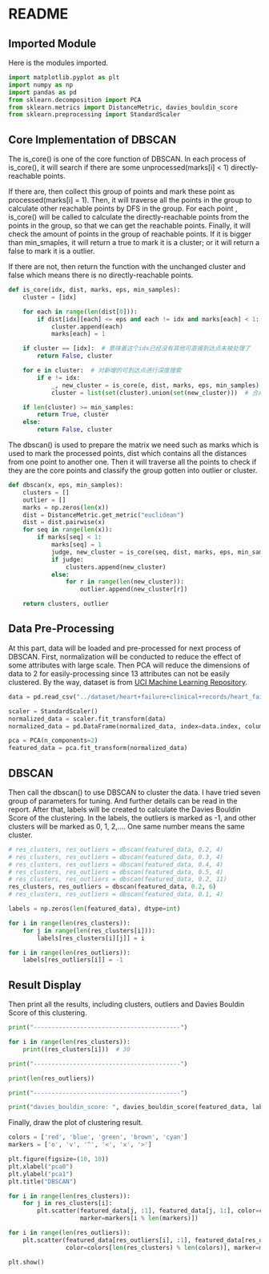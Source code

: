 # README

## Imported Module

Here is the modules imported.

```python
import matplotlib.pyplot as plt
import numpy as np
import pandas as pd
from sklearn.decomposition import PCA
from sklearn.metrics import DistanceMetric, davies_bouldin_score
from sklearn.preprocessing import StandardScaler
```

## Core Implementation of DBSCAN

The is_core() is one of the core function of DBSCAN. In each process of is_core(), it will search if there are some unprocessed(marks[i] < 1) directly-reachable points. 

If there are, then collect this group of points and mark these point as processed(marks[i] = 1). Then, it will traverse all the points in the group to calculate other reachable points by DFS in the group. For each point , is_core() will be called to calculate the directly-reachable points from the points in the group, so that we can get the reachable points. Finally, it will check the amount of points in the group of reachable points. If it is bigger than min_smaples, it will return a true to mark it is a cluster; or it will return a false to mark it is a outlier.

If there are not, then return the function with the unchanged cluster and false which means there is no directly-reachable points.

```python
def is_core(idx, dist, marks, eps, min_samples):
    cluster = [idx]

    for each in range(len(dist[0])):
        if dist[idx][each] <= eps and each != idx and marks[each] < 1:  # 查找是否存在尚未处理过的从idx出发的可直接到达点
            cluster.append(each)
            marks[each] = 1

    if cluster == [idx]:  # 意味着这个idx已经没有其他可直接到达点未被处理了
        return False, cluster

    for e in cluster:  # 对新增的可到达点进行深度搜索
        if e != idx:
            _, new_cluster = is_core(e, dist, marks, eps, min_samples)  # 收集新的可到达点
            cluster = list(set(cluster).union(set(new_cluster)))  # 合并旧的和新的

    if len(cluster) >= min_samples:
        return True, cluster
    else:
        return False, cluster
```

The dbscan() is used to prepare the matrix we need such as marks which is used to mark the processed points, dist which contains all the distances from one point to another one. Then it will traverse all the points to check if they are the core points and classify the group gotten into outlier or cluster.

```python
def dbscan(x, eps, min_samples):
    clusters = []
    outlier = []
    marks = np.zeros(len(x))
    dist = DistanceMetric.get_metric("euclidean")
    dist = dist.pairwise(x)
    for seq in range(len(x)):
        if marks[seq] < 1:
            marks[seq] = 1
            judge, new_cluster = is_core(seq, dist, marks, eps, min_samples)
            if judge:
                clusters.append(new_cluster)
            else:
                for r in range(len(new_cluster)):
                    outlier.append(new_cluster[r])

    return clusters, outlier
```

## Data Pre-Processing

At this part, data will be loaded and pre-processed for next process of DBSCAN. First, normalization will be conducted to reduce the effect of some attributes with large scale. Then PCA will reduce the dimensions of data to 2 for easily-processing since 13 attributes can not be easily clustered. By the way, dataset is from [UCI Machine Learning Repository](https://archive.ics.uci.edu/dataset/519/heart+failure+clinical+records).

```python
data = pd.read_csv("../dataset/heart+failure+clinical+records/heart_failure_clinical_records_dataset.csv")

scaler = StandardScaler()
normalized_data = scaler.fit_transform(data)
normalized_data = pd.DataFrame(normalized_data, index=data.index, columns=data.columns)

pca = PCA(n_components=2)
featured_data = pca.fit_transform(normalized_data)
```

## DBSCAN

Then call the dbscan() to use DBSCAN to cluster the data. I have tried seven group of parameters for tuning. And further details can be read in the report. After that, labels will be created to calculate the Davies Bouldin Score of the clustering. In the labels, the outliers is marked as -1, and other clusters will be marked as 0, 1, 2,.... One same number means the same cluster.

```python
# res_clusters, res_outliers = dbscan(featured_data, 0.2, 4)
# res_clusters, res_outliers = dbscan(featured_data, 0.3, 4)
# res_clusters, res_outliers = dbscan(featured_data, 0.4, 4)
# res_clusters, res_outliers = dbscan(featured_data, 0.5, 4)
# res_clusters, res_outliers = dbscan(featured_data, 0.2, 11)
res_clusters, res_outliers = dbscan(featured_data, 0.2, 6)
# res_clusters, res_outliers = dbscan(featured_data, 0.1, 4)

labels = np.zeros(len(featured_data), dtype=int)

for i in range(len(res_clusters)):
    for j in range(len(res_clusters[i])):
        labels[res_clusters[i][j]] = i

for i in range(len(res_outliers)):
    labels[res_outliers[i]] = -1
```

## Result Display

Then print all the results, including clusters, outliers and Davies Bouldin Score of this clustering.

```python
print("-----------------------------------------")

for i in range(len(res_clusters)):
    print((res_clusters[i]))  # 30

print("-----------------------------------------")

print(len(res_outliers))

print("-----------------------------------------")

print("davies_bouldin_score: ", davies_bouldin_score(featured_data, labels))
```

Finally, draw the plot of clustering result.

```python
colors = ['red', 'blue', 'green', 'brown', 'cyan']
markers = ['o', 'v', '^', '<', 'x', '>']

plt.figure(figsize=(10, 10))
plt.xlabel("pca0")
plt.ylabel("pca1")
plt.title("DBSCAN")

for i in range(len(res_clusters)):
    for j in res_clusters[i]:
        plt.scatter(featured_data[j, :1], featured_data[j, 1:], color=colors[i % len(colors)],
                    marker=markers[i % len(markers)])

for i in range(len(res_outliers)):
    plt.scatter(featured_data[res_outliers[i], :1], featured_data[res_outliers[i], 1:],
                color=colors[len(res_clusters) % len(colors)], marker=markers[len(res_clusters) % len(markers)])

plt.show()
```

